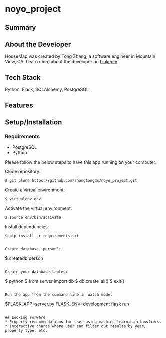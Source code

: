 # noyo_project

## Summary

## About the Developer

HouseMap was created by Tong Zhang, a software engineer in Mountain View, CA. Learn more about the developer on [LinkedIn](https://www.linkedin.com/in/tong--zhang/).

## Tech Stack

Python, Flask, SQLAlchemy, PostgreSQL

## Features

## Setup/Installation

### Requirements

- PostgreSQL
- Python

Please follow the below steps to have this app running on your computer:

Clone repository:

```
$ git clone https://github.com/zhangtongds/noyo_project.git
```

Create a virtual environment:

```
$ virtualenv env
```

Activate the virtual environment:

```
$ source env/bin/activate
```

Install dependencies:

```
$ pip install -r requirements.txt
```

```

Create database 'person':

```

$ createdb person

```

Create your database tables:

```

$ python
$ from server import db
$ db.create_all()
$ exit()

```

Run the app from the command line in watch mode:

```

$FLASK_APP=server.py FLASK_ENV=development flask run

```

## Looking Forward
* Property recommendations for user using maching learning classfiers.
* Interactive charts where user can filter out results by year, property type, etc.
```
